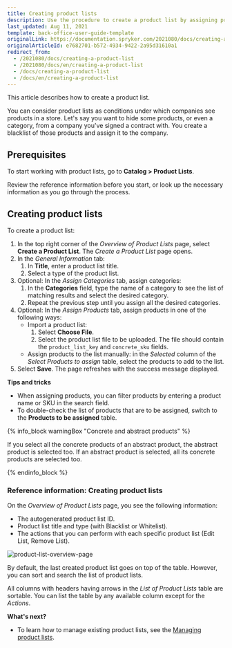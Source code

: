 ```yaml
---
title: Creating product lists
description: Use the procedure to create a product list by assigning products and selecting the category in the Back Office.
last_updated: Aug 11, 2021
template: back-office-user-guide-template
originalLink: https://documentation.spryker.com/2021080/docs/creating-a-product-list
originalArticleId: e7682701-b572-4934-9422-2a95d31610a1
redirect_from:
  - /2021080/docs/creating-a-product-list
  - /2021080/docs/en/creating-a-product-list
  - /docs/creating-a-product-list
  - /docs/en/creating-a-product-list
---
```


This article describes how to create a product list.

You can consider product lists as conditions under which companies see products in a store. Let's say you want to hide some products, or even a category, from a company you've signed a contract with. You create a blacklist of those products and assign it to the company.

## Prerequisites

To start working with product lists, go to **Catalog&nbsp;<span aria-label="and then">></span> Product Lists**.

Review the reference information before you start, or look up the necessary information as you go through the process.

## Creating product lists

To create a product list:

1. In the top right corner of the *Overview of Product Lists* page, select **Create a Product List**.
The *Create a Product List* page opens.
2. In the *General Information* tab:
    1. In **Title**, enter a product list title.
    2. Select a type of the product list.
3. Optional: In the *Assign Categories* tab, assign categories:
    1. In the **Categories** field, type the name of a category to see the list of matching results and select the desired category.
    2. Repeat the previous step until you assign all the desired categories.
4. Optional: In the *Assign Products* tab, assign products in one of the following ways:
    *  Import a product list:
        1. Select **Choose File**.
        2. Select the product list file to be uploaded. The file should contain the `product_list_key` and `concrete_sku` fields.
    *  Assign products to the list manually: in the *Selected* column of the *Select Products to assign* table, select the products to add to the list.
 5. Select **Save**. The page refreshes with the success message displayed.

**Tips and tricks**

* When assigning products, you can filter products by entering a product name or SKU in the search field.
* To double-check the list of products that are to be assigned, switch to the **Products to be assigned** table.

{% info_block warningBox "Concrete and abstract products" %}

If you select all the concrete products of an abstract product, the abstract product is selected too.
If an abstract product is selected, all its concrete products are selected too.

{% endinfo_block %}

### Reference information: Creating product lists

On the *Overview of Product Lists* page, you see the following information:

* The autogenerated product list ID.
* Product list title and type (with Blacklist or Whitelist).
* The actions that you can perform with each specific product list (Edit List, Remove List).

<div class="width-100">

![product-list-overview-page](https://spryker.s3.eu-central-1.amazonaws.com/docs/User+Guides/Back+Office+User+Guides/Products/Product+Lists/product-list-overview-page.png)

</div>

By default, the last created product list goes on top of the table. However, you can sort and search the list of product lists.

All columns with headers having arrows in the *List of Product Lists* table are sortable. You can list the table by any available column except for the _Actions_.

**What's next?**

* To learn how to manage existing product lists, see the [Managing product lists](/docs/scos/user/back-office-user-guides/{{page.version}}/catalog/product-lists/managing-product-lists.html).

